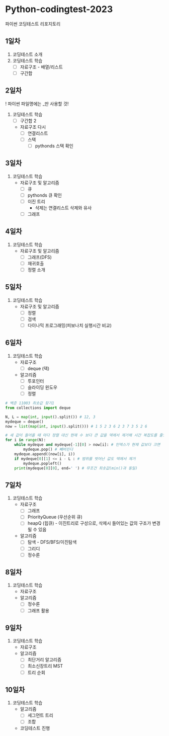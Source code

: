 # Python-codingtest-2023
파이썬 코딩테스트 리포지토리

## 1일차
1. 코딩테스트 소개
2. 코딩테스트 학습
    - [ ] 자료구조 - 배열/리스트
    - [ ] 구간합

## 2일차
! 파이썬 파일명에는 _만 사용할 것!

1. 코딩테스트 학습
    - [ ] 구간합 2
    - 자료구조 다시
        - [ ] 연결리스트
        - [ ] 스택
            - [ ] pythonds 스택 확인

## 3일차
1. 코딩테스트 학습
    - 자료구조 및 알고리즘
        - [ ] 큐
        - [ ] pythonds 큐 확인
        - [ ] 이진 트리
            - 삭제는 연결리스트 삭제와 유사
        - [ ] 그래프

## 4일차
1. 코딩테스트 학습
    - 자료구조 및 알고리즘
        - [ ] 그래프(DFS)
        - [ ] 재귀호출
        - [ ] 정렬 소개

## 5일차
1. 코딩테스트 학습
    - 자료구조 및 알고리즘
        - [ ] 정렬
        - [ ] 검색
        - [ ] 다이나믹 프로그래밍(피보나치 실행시간 비교)

## 6일차
1. 코딩테스트 학습
    - 자료구조
        - [ ] deque (덱)
    - 알고리즘
        - [ ] 투포인터
        - [ ] 슬라이딩 윈도우
        - [ ] 정렬
```python
# 백준 11003 최솟값 찾기1
from collections import deque

N, L = map(int, input().split()) # 12, 3
mydeque = deque()
now = list(map(int, input().split())) # 1 5 2 3 6 2 3 7 3 5 2 6

# 새 값이 들어올 때 마다 정렬 대신 현재 수 보다 큰 값을 덱에서 제거해 시간 복잡도를 줄임
for i in range(N):
    while mydeque and mydeque[-1][0] > now[i]: # 인덱스가 현재 값보다 크면
        mydeque.pop() # 빼버린다
    mydeque.append((now[i], i))
    if mydeque[0][1] <= i - L : # 범위를 벗어난 값도 덱에서 제거
        mydeque.popleft()
    print(mydeque[0][0], end=' ') # 무조건 최솟값(min()과 동일)
```

## 7일차
1. 코딩테스트 학습
    - 자료구조
        - [ ] 그래프
        - [ ] PriorityQueue (우선순위 큐)
        - [ ] heapQ (힙큐) - 이진트리로 구성으로, 삭제시 들어있는 값의 구조가 변경될 수 있음
    - 알고리즘
        - [ ] 탐색 - DFS/BFS/이진탐색
        - [ ] 그리디
        - [ ] 정수론

## 8일차
1. 코딩테스트 학습
    - 자료구조
    - 알고리즘
        - [ ] 정수론
        - [ ] 그래프 활용

## 9일차
1. 코딩테스트 학습
    - 자료구조
    - 알고리즘
        - [ ] 최단거리 알고리즘
        - [ ] 최소신장트리 MST
        - [ ] 트리 순회

## 10일차
1. 코딩테스트 학습
    - 알고리즘
        - [ ] 세그먼트 트리
        - [ ] 조합
    - 코딩테스트 진행